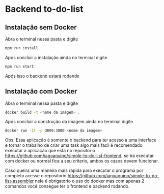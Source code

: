 # Backend to-do-list

## Instalação sem Docker

Abra o terminal nessa pasta e digite

```bash
npm run install
```

Após concluir a instalação ainda no terminal digite

```bash
npm run start
```

Após isso o backend estará rodando

## Instalação com Docker

Abra o terminal nessa pasta e digite

```bash
docker build -t <nome da imagem> .
```

Após concluir a construção da imagem ainda no terminal digite

```bash
docker run -it -p 3000:3000 <nome da imagem>
```

Obs: Essa aplicação é somente o backend para ter acesso a uma interface e tornar o trabalho de criar uma task algo mais facil é recomendado executar a aplicação que esta no repositorio https://github.com/iagoaquino/simple-to-do-list-frontend, se irá executar com docker ou normal fica a seu criterio, ambos os casos devem funcionar.

Caso queira uma maneira mais rapida para executar o programa por completo acesse o repositorio https://github.com/iagoaquino/simple-to-do-list-assembler nele é obrigatorio o uso do docker mas com apenas 2 comandos você consegue ter o frontend e backend rodando.
